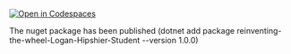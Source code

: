 [![Open in Codespaces](https://classroom.github.com/assets/launch-codespace-f4981d0f882b2a3f0472912d15f9806d57e124e0fc890972558857b51b24a6f9.svg)](https://classroom.github.com/open-in-codespaces?assignment_repo_id=9831602)

The nuget package has been published
(dotnet add package reinventing-the-wheel-Logan-Hipshier-Student --version 1.0.0)